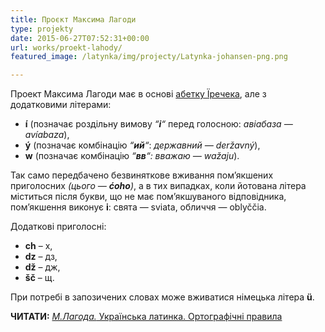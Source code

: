 ```yaml
---
title: Проєкт Максима Лагоди
type: projekty
date: 2015-06-27T07:52:31+00:00
url: works/proekt-lahody/
featured_image: /latynka/img/projecty/Latynka-johansen-png.png

---
```

Проект Максима Лагоди має в основі <a href="/works/proekt-jirecheka/" target="_blank">абетку Їречека</a>, але з додатковими літерами:

<!--more-->

<ul style="list-style-type: disc;">
  <li>
    <strong>í</strong> (позначає роздільну вимову <em>&#8220;<strong>i</strong>&#8220;</em> перед голосною: <em>авіабаза — avíabaza</em>),
  </li>
  <li>
    <strong>ý</strong> (позначає комбінацію <em>&#8220;<strong>ий</strong>&#8220;</em>: <em>державний — deržavný</em>),
  </li>
  <li>
    <strong>w</strong> (позначає комбінацію <em>&#8220;<strong>вв</strong>&#8220;: вважаю — wažaju</em>).
  </li>
</ul>

Так само передбачено безвиняткове вживання пом&#8217;якшених приголосних _(цього — **ćoho**)_, а в тих випадках, коли йотована літера міститься після букви, що не має пом&#8217;якшуваного відповідника, пом&#8217;якшення виконує **i**: свята — sviata, обличчя — oblyččia.

Додаткові приголосні:

<ul style="list-style-type: disc;">
  <li>
    <strong>ch</strong> &#8211; х,
  </li>
  <li>
    <strong>dz</strong> &#8211; дз,
  </li>
  <li>
    <strong>dž</strong> &#8211; дж,
  </li>
  <li>
    <strong>šč</strong> &#8211; щ.
  </li>
</ul>

При потребі в запозичених словах може вживатися німецька літера **ü**.

**ЧИТАТИ:** <a href="https://drive.google.com/file/d/1RFO2xAHSzwAoFggrKXjz2O7z-3DnLZOP/view" target="_blank"><em>М.Лагода.</em> Українська латинка. Ортографічні правила</a>